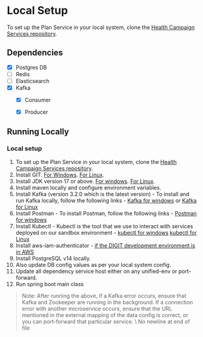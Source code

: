 # Local Setup

To set up the Plan Service in your local system, clone the [Health Campaign Services repository](https://github.com/egovernments/health-campaign-services.git).

## Dependencies

- [x] Postgres DB
- [ ] Redis
- [ ] Elasticsearch
- [x] Kafka
  - [x] Consumer
  - [x] Producer


## Running Locally

### Local setup
1. To set up the Plan Service in your local system, clone the [Health Campaign Services repository](https://github.com/egovernments/health-campaign-services.git).
2. Install GIT.
	[For Windows](https://git-scm.com/download/win).
	[For Linux](https://www.digitalocean.com/community/tutorials/how-to-install-git-on-ubuntu-18-04-quickstart).
2. Install JDK version 17 or above.
	[For windows](https://www.oracle.com/java/technologies/javase/jdk17-archive-downloads.html).
	[For Linux](https://javahelps.com/install-oracle-jdk-17-on-linux).
3. Install maven locally and configure environment variables.
4. Install Kafka (version 3.2.0 which is the latest version) - To install and run Kafka locally, follow the following links -
	[Kafka for windows](https://dzone.com/articles/running-apache-kafka-on-windows-os) or [Kafka for Linux](https://tecadmin.net/install-apache-kafka-ubuntu/)
5. Install Postman - To install Postman, follow the following links -
	[Postman for windows](https://www.postman.com/downloads/)
6. Install Kubectl - Kubectl is the tool that we use to interact with services deployed on our sandbox environment -
	[kubectl for windows](https://core.digit.org/guides/operations-guide/working-with-kubernetes/installation-of-kubectl)
    [kubectl for Linux](https://kubernetes.io/docs/tasks/tools/install-kubectl-linux/)
7. Install aws-iam-authenticator - [if the DIGIT development environment is in AWS](https://docs.aws.amazon.com/eks/latest/userguide/install-aws-iam-authenticator.html)
8. Install PostgreSQL v14 locally.
9. Also update DB config values as per your local system config.
10. Update all dependency service host either on any unified-env or port-forward.
11. Run spring boot main class

> Note: After running the above, if a Kafka error occurs, ensure that Kafka and Zookeeper are running in the background. If a connection error with another microservice occurs, ensure that the URL mentioned in the external mapping of the data config is correct, or you can port-forward that particular service.
\ No newline at end of file